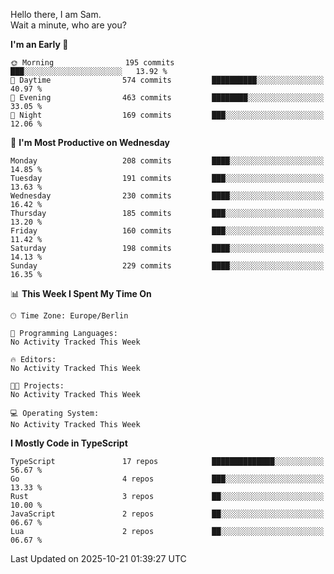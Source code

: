 Hello there, I am Sam.  
Wait a minute, who are you?
  
<!--START_SECTION:waka-->
**I'm an Early 🐤** 

```text
🌞 Morning                195 commits         ███░░░░░░░░░░░░░░░░░░░░░░   13.92 % 
🌆 Daytime                574 commits         ██████████░░░░░░░░░░░░░░░   40.97 % 
🌃 Evening                463 commits         ████████░░░░░░░░░░░░░░░░░   33.05 % 
🌙 Night                  169 commits         ███░░░░░░░░░░░░░░░░░░░░░░   12.06 % 
```
📅 **I'm Most Productive on Wednesday** 

```text
Monday                   208 commits         ████░░░░░░░░░░░░░░░░░░░░░   14.85 % 
Tuesday                  191 commits         ███░░░░░░░░░░░░░░░░░░░░░░   13.63 % 
Wednesday                230 commits         ████░░░░░░░░░░░░░░░░░░░░░   16.42 % 
Thursday                 185 commits         ███░░░░░░░░░░░░░░░░░░░░░░   13.20 % 
Friday                   160 commits         ███░░░░░░░░░░░░░░░░░░░░░░   11.42 % 
Saturday                 198 commits         ████░░░░░░░░░░░░░░░░░░░░░   14.13 % 
Sunday                   229 commits         ████░░░░░░░░░░░░░░░░░░░░░   16.35 % 
```


📊 **This Week I Spent My Time On** 

```text
🕑︎ Time Zone: Europe/Berlin

💬 Programming Languages: 
No Activity Tracked This Week

🔥 Editors: 
No Activity Tracked This Week

🐱‍💻 Projects: 
No Activity Tracked This Week

💻 Operating System: 
No Activity Tracked This Week
```

**I Mostly Code in TypeScript** 

```text
TypeScript               17 repos            ██████████████░░░░░░░░░░░   56.67 % 
Go                       4 repos             ███░░░░░░░░░░░░░░░░░░░░░░   13.33 % 
Rust                     3 repos             ██░░░░░░░░░░░░░░░░░░░░░░░   10.00 % 
JavaScript               2 repos             ██░░░░░░░░░░░░░░░░░░░░░░░   06.67 % 
Lua                      2 repos             ██░░░░░░░░░░░░░░░░░░░░░░░   06.67 % 
```




 Last Updated on 2025-10-21 01:39:27 UTC
<!--END_SECTION:waka-->
